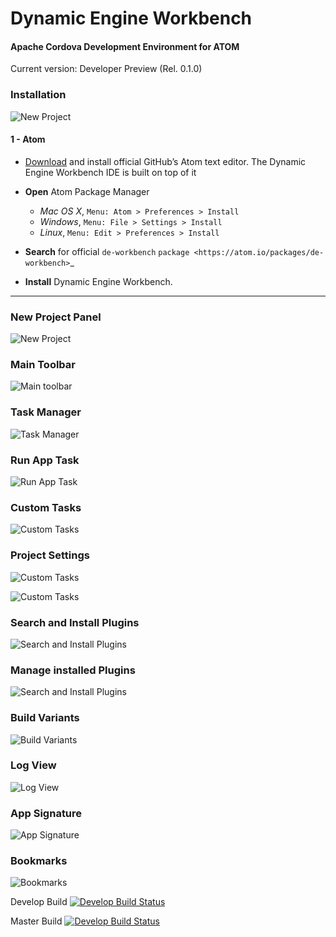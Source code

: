 # Dynamic Engine Workbench
#### Apache Cordova Development Environment for ATOM




Current version: Developer Preview (Rel. 0.1.0)

### Installation
![New Project](./images/de_workbench_installation.png)

#### 1 - Atom
- [Download](https://atom.io) and install official GitHub’s Atom text editor. The Dynamic Engine Workbench IDE is built on top of it

- **Open** Atom Package Manager

    + *Mac OS X*, ``Menu: Atom > Preferences > Install``
    + *Windows*, ``Menu: File > Settings > Install``
    + *Linux*, ``Menu: Edit > Preferences > Install``


- **Search** for official ``de-workbench`` `package <https://atom.io/packages/de-workbench>`_

- **Install** Dynamic Engine Workbench.


---

### New Project Panel
![New Project](./images/new_project.png)

### Main Toolbar
![Main toolbar](./images/main_toolbar.png)

### Task Manager
![Task Manager](./images/task_manager.png)

### Run App Task
![Run App Task](./images/run_app_task.png)

### Custom Tasks
![Custom Tasks](./images/custom_task.png)

### Project Settings
![Custom Tasks](./images/project_settings.png)

![Custom Tasks](./images/project_settings_2.png)

### Search and Install Plugins
![Search and Install Plugins](./images/search_and_install_plugins.png)

### Manage installed Plugins
![Search and Install Plugins](./images/manage_installed_plugins.png)

### Build Variants
![Build Variants](./images/build_variants.png)

### Log View
![Log View](./images/log_view.png)

### App Signature
![App Signature](./images/app_signature.png)

### Bookmarks
![Bookmarks](./images/bookmarks.png)


Develop Build
[![Develop Build Status](https://travis-ci.org/github-vipera/de-workbench.svg?branch=develop)](https://travis-ci.org/github-vipera/de-workbench)

Master Build
[![Develop Build Status](https://travis-ci.org/github-vipera/de-workbench.svg?branch=master)](https://travis-ci.org/github-vipera/de-workbench)
